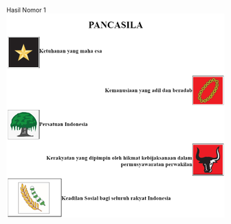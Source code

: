 Hasil Nomor 1
<img src = "https://github.com/FondaRasendria/TugasModulHTML/blob/main/HasilNomor1.png" alt="Hasil Nomor 1" title="Hasil Nomor 1">
